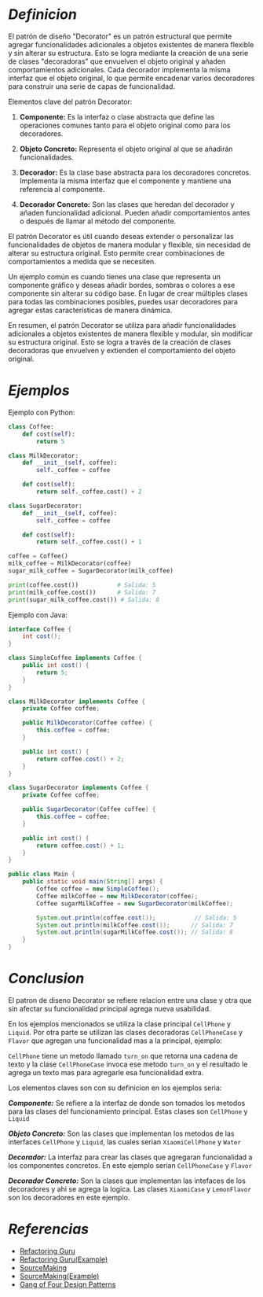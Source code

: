# ***Definicion***
El patrón de diseño "Decorator" es un patrón estructural que permite agregar funcionalidades adicionales a objetos existentes de manera flexible y sin alterar su estructura. Esto se logra mediante la creación de una serie de clases "decoradoras" que envuelven el objeto original y añaden comportamientos adicionales. Cada decorador implementa la misma interfaz que el objeto original, lo que permite encadenar varios decoradores para construir una serie de capas de funcionalidad.

Elementos clave del patrón Decorator:

1. **Componente:** Es la interfaz o clase abstracta que define las operaciones comunes tanto para el objeto original como para los decoradores.

2. **Objeto Concreto:** Representa el objeto original al que se añadirán funcionalidades.

3. **Decorador:** Es la clase base abstracta para los decoradores concretos. Implementa la misma interfaz que el componente y mantiene una referencia al componente.

4. **Decorador Concreto:** Son las clases que heredan del decorador y añaden funcionalidad adicional. Pueden añadir comportamientos antes o después de llamar al método del componente.

El patrón Decorator es útil cuando deseas extender o personalizar las funcionalidades de objetos de manera modular y flexible, sin necesidad de alterar su estructura original. Esto permite crear combinaciones de comportamientos a medida que se necesiten.

Un ejemplo común es cuando tienes una clase que representa un componente gráfico y deseas añadir bordes, sombras o colores a ese componente sin alterar su código base. En lugar de crear múltiples clases para todas las combinaciones posibles, puedes usar decoradores para agregar estas características de manera dinámica.

En resumen, el patrón Decorator se utiliza para añadir funcionalidades adicionales a objetos existentes de manera flexible y modular, sin modificar su estructura original. Esto se logra a través de la creación de clases decoradoras que envuelven y extienden el comportamiento del objeto original.

# ***Ejemplos***

Ejemplo con Python:

```python
class Coffee:
    def cost(self):
        return 5

class MilkDecorator:
    def __init__(self, coffee):
        self._coffee = coffee

    def cost(self):
        return self._coffee.cost() + 2

class SugarDecorator:
    def __init__(self, coffee):
        self._coffee = coffee

    def cost(self):
        return self._coffee.cost() + 1

coffee = Coffee()
milk_coffee = MilkDecorator(coffee)
sugar_milk_coffee = SugarDecorator(milk_coffee)

print(coffee.cost())           # Salida: 5
print(milk_coffee.cost())      # Salida: 7
print(sugar_milk_coffee.cost()) # Salida: 8
```

Ejemplo con Java:

```java
interface Coffee {
    int cost();
}

class SimpleCoffee implements Coffee {
    public int cost() {
        return 5;
    }
}

class MilkDecorator implements Coffee {
    private Coffee coffee;

    public MilkDecorator(Coffee coffee) {
        this.coffee = coffee;
    }

    public int cost() {
        return coffee.cost() + 2;
    }
}

class SugarDecorator implements Coffee {
    private Coffee coffee;

    public SugarDecorator(Coffee coffee) {
        this.coffee = coffee;
    }

    public int cost() {
        return coffee.cost() + 1;
    }
}

public class Main {
    public static void main(String[] args) {
        Coffee coffee = new SimpleCoffee();
        Coffee milkCoffee = new MilkDecorator(coffee);
        Coffee sugarMilkCoffee = new SugarDecorator(milkCoffee);

        System.out.println(coffee.cost());           // Salida: 5
        System.out.println(milkCoffee.cost());      // Salida: 7
        System.out.println(sugarMilkCoffee.cost()); // Salida: 8
    }
}
```

# ***Conclusion***
El patron de diseno Decorator se refiere relacion entre una clase y otra
que sin afectar su funcionalidad principal agrega nueva usabilidad.

En los ejemplos mencionados se utiliza la clase principal `CellPhone` y `Liquid`. Por otra parte se utilizan las clases decoradoras `CellPhoneCase` y `Flavor` que agregan una funcionalidad mas a la principal, ejemplo:

`CellPhone` tiene un metodo llamado `turn_on` que retorna una cadena de texto
y la clase `CellPhoneCase` invoca ese metodo `turn_on` y el resultado le agrega
un texto mas para agregarle esa funcionalidad extra.

Los elementos claves son con su definicion en los ejemplos seria:

***Componente:*** Se refiere a la interfaz de donde son tomados los
metodos para las clases del funcionamiento principal. Estas clases son
`CellPhone` y `Liquid`

***Objeto Concreto:*** Son las clases que implementan los metodos de las
interfaces `CellPhone` y `Liquid`, las cuales serian `XiaomiCellPhone`
y `Water`


***Decorador:*** La interfaz para crear las clases que agregaran funcionalidad
a los componentes concretos. En este ejemplo serian `CellPhoneCase`
y `Flavor`


***Decorador Concreto:*** Son la clases que implementan las intefaces de los
decoradores y ahi se agrega la logica. Las clases `XiaomiCase` y `LemonFlavor`
son los decoradores en este ejemplo.


# ***Referencias***

- [Refactoring Guru](https://refactoring.guru/es/design-patterns/decorator)
- [Refactoring Guru(Example)](https://refactoring.guru/es/design-patterns/decorator/python/example)
- [SourceMaking](https://sourcemaking.com/design_patterns/decorator)
- [SourceMaking(Example)](https://sourcemaking.com/design_patterns/decorator/python/1)
- [Gang of Four Design Patterns](https://springframework.guru/gang-of-four-design-patterns/decorator-pattern/)